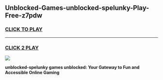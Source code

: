 
## Unblocked-Games-unblocked-spelunky-Play-Free-z7pdw
<h3>
<a href="https://premium76.site?title=unblocked-spelunky&ref=20M">CLICK TO PLAY</a></h3>
<hr>

<h3>
<a href="https://premium76.site?title=unblocked-spelunky&ref=20M">CLICK 2 PLAY</a>
  
</h3>

<a href="https://premium76.site?title=unblocked-spelunky&ref=19M"><img src="https://clearcache.store/games.png"></a>


**unblocked-spelunky games unblocked: Your Gateway to Fun and Accessible Online Gaming**
